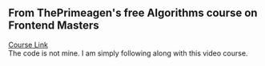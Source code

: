 ## From ThePrimeagen's free Algorithms course on Frontend Masters
[Course Link](https://frontendmasters.com/courses/algorithms/)<br/>
The code is not mine. I am simply following along with this video course.
